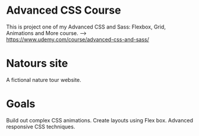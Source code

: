 # Advanced CSS Course

This is project one of my Advanced CSS and Sass: Flexbox, Grid, Animations and More course.
--> https://www.udemy.com/course/advanced-css-and-sass/

# Natours site

A fictional nature tour website.

# Goals

Build out complex CSS animations.
Create layouts using Flex box.
Advanced responsive CSS techniques.
